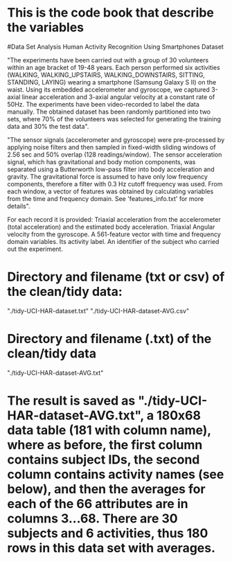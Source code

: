 # This is the code book that describe the variables

#Data Set Analysis
Human Activity Recognition Using Smartphones Dataset

"The experiments have been carried out with a group of 30 volunteers within an age bracket of 19-48 years. Each person performed six activities (WALKING, WALKING_UPSTAIRS, WALKING_DOWNSTAIRS, SITTING, STANDING, LAYING) wearing a smartphone (Samsung Galaxy S II) on the waist. Using its embedded accelerometer and gyroscope, we captured 3-axial linear acceleration and 3-axial angular velocity at a constant rate of 50Hz. The experiments have been video-recorded to label the data manually. The obtained dataset has been randomly partitioned into two sets, where 70% of the volunteers was selected for generating the training data and 30% the test data". 

"The sensor signals (accelerometer and gyroscope) were pre-processed by applying noise filters and then sampled in fixed-width sliding windows of 2.56 sec and 50% overlap (128 readings/window). The sensor acceleration signal, which has gravitational and body motion components, was separated using a Butterworth low-pass filter into body acceleration and gravity. The gravitational force is assumed to have only low frequency components, therefore a filter with 0.3 Hz cutoff frequency was used. From each window, a vector of features was obtained by calculating variables from the time and frequency domain. See 'features_info.txt' for more details". 

For each record it is provided:
Triaxial acceleration from the accelerometer (total acceleration) and the estimated body acceleration.
Triaxial Angular velocity from the gyroscope. 
A 561-feature vector with time and frequency domain variables. 
Its activity label. 
An identifier of the subject who carried out the experiment.



# Directory and filename (txt or csv) of the clean/tidy data:
"./tidy-UCI-HAR-dataset.txt"
"./tidy-UCI-HAR-dataset-AVG.csv"
# Directory and filename (.txt) of the clean/tidy data
"./tidy-UCI-HAR-dataset-AVG.txt"

# The result is saved as "./tidy-UCI-HAR-dataset-AVG.txt", a 180x68 data table (181 with column name), where as before, the first column contains subject IDs, the second column contains activity names (see below), and then the averages for each of the 66 attributes are in columns 3...68. There are 30 subjects and 6 activities, thus 180 rows in this data set with averages.
